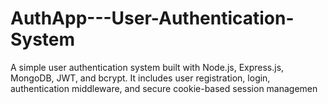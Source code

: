 # AuthApp---User-Authentication-System
A simple user authentication system built with Node.js, Express.js, MongoDB, JWT, and bcrypt. It includes user registration, login, authentication middleware, and secure cookie-based session managemen
